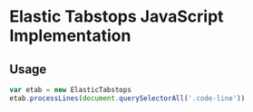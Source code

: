 # Elastic Tabstops JavaScript Implementation


## Usage

```js
var etab = new ElasticTabstops
etab.processLines(document.querySelectorAll('.code-line'))
```